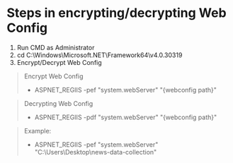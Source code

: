 # Steps in encrypting/decrypting Web Config

1) Run CMD as Administrator
2) cd C:\Windows\Microsoft.NET\Framework64\v4.0.30319
3) Encrypt/Decrypt Web Config

> Encrypt Web Config
> - ASPNET_REGIIS -pef "system.webServer" "{webconfig path}"

> Decrypting Web Config
> - ASPNET_REGIIS -pdf "system.webServer" "{webconfig path}"

> Example:
> - ASPNET_REGIIS -pef "system.webServer" "C:\Users\Desktop\news-data-collection"
